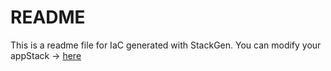 # README
This is a readme file for IaC generated with StackGen.
You can modify your appStack -> [here](http://main.dev.stackgen.com/appstacks/f20a01a1-33fb-49e8-85a4-4e7d797c9de7)
